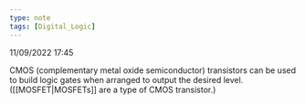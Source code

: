 ```yaml
---
type: note
tags: [Digital_Logic]
---
```

11/09/2022 17:45

  

CMOS (complementary metal oxide semiconductor) transistors can be used to build logic gates when arranged to output the desired level. ([[MOSFET|MOSFETs]] are a type of CMOS transistor.)
